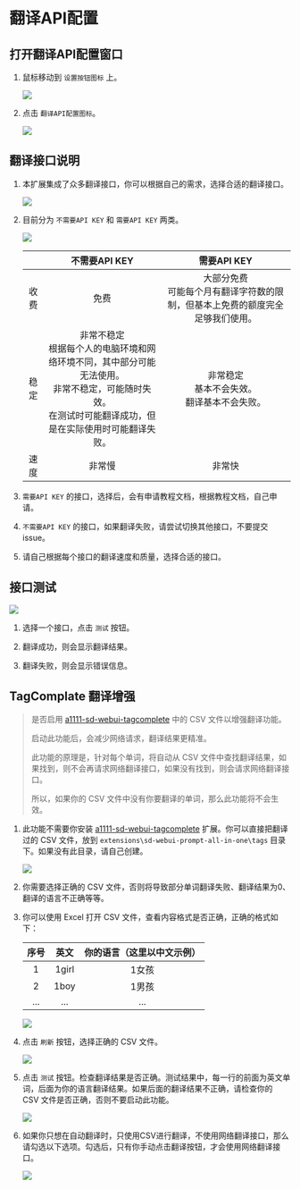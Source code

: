 # 翻译API配置

## 打开翻译API配置窗口

1. 鼠标移动到 `设置按钮图标` 上。

    ![](../assets/images/TranslationApiConfiguration/api_btn.png)

2. 点击 `翻译API配置图标`。

    ![](../assets/images/TranslationApiConfiguration/api.png)

## 翻译接口说明

1. 本扩展集成了众多翻译接口，你可以根据自己的需求，选择合适的翻译接口。

    ![](../assets/images/demo.translate_setting.gif)

2. 目前分为 `不需要API KEY` 和 `需要API KEY` 两类。

    ![](../assets/images/TranslationApiConfiguration/api_list.png)

    |  | 不需要API KEY | 需要API KEY |
    | :---: | :---: | :---: |
    | 收费 | 免费 | 大部分免费<br/>可能每个月有翻译字符数的限制，但基本上免费的额度完全足够我们使用。 |
    | 稳定 | 非常不稳定<br/>根据每个人的电脑环境和网络环境不同，其中部分可能无法使用。<br/>非常不稳定，可能随时失效。<br/>在测试时可能翻译成功，但是在实际使用时可能翻译失败。 | 非常稳定<br/>基本不会失效。<br/>翻译基本不会失败。 |
    | 速度 | 非常慢 | 非常快 |

3. `需要API KEY` 的接口，选择后，会有申请教程文档，根据教程文档，自己申请。

4. `不需要API KEY` 的接口，如果翻译失败，请尝试切换其他接口，不要提交issue。

5. 请自己根据每个接口的翻译速度和质量，选择合适的接口。

## 接口测试

![](../assets/images/TranslationApiConfiguration/test.png)

1. 选择一个接口，点击 `测试` 按钮。

2. 翻译成功，则会显示翻译结果。

3. 翻译失败，则会显示错误信息。

## TagComplate 翻译增强

> 是否启用 [a1111-sd-webui-tagcomplete](https://github.com/DominikDoom/a1111-sd-webui-tagcomplete) 中的 CSV 文件以增强翻译功能。
>
> 启动此功能后，会减少网络请求，翻译结果更精准。
>
> 此功能的原理是，针对每个单词，将自动从 CSV 文件中查找翻译结果，如果找到，则不会再请求网络翻译接口，如果没有找到，则会请求网络翻译接口。
>
> 所以，如果你的 CSV 文件中没有你要翻译的单词，那么此功能将不会生效。

1. 此功能不需要你安装 [a1111-sd-webui-tagcomplete](https://github.com/DominikDoom/a1111-sd-webui-tagcomplete) 扩展。你可以直接把翻译过的 CSV 文件，放到 `extensions\sd-webui-prompt-all-in-one\tags` 目录下。如果没有此目录，请自己创建。

    ![](../assets/images/TranslationApiConfiguration/tags_dir.png)

2. 你需要选择正确的 CSV 文件，否则将导致部分单词翻译失败、翻译结果为0、翻译的语言不正确等等。

3. 你可以使用 Excel 打开 CSV 文件，查看内容格式是否正确，正确的格式如下：

    | 序号 | 英文 | 你的语言（这里以中文示例） |
    | :---: | :---: | :---: |
    | 1 | 1girl | 1女孩 |
    | 2 | 1boy | 1男孩 |
    | ... | ... | ... |

    ![](../assets/images/TranslationApiConfiguration/csv.png)

4. 点击 `刷新` 按钮，选择正确的 CSV 文件。

    ![](../assets/images/TranslationApiConfiguration/select_csv.png)

5. 点击 `测试` 按钮。检查翻译结果是否正确。测试结果中，每一行的前面为英文单词，后面为你的语言翻译结果。如果后面的翻译结果不正确，请检查你的 CSV 文件是否正确，否则不要启动此功能。

    ![](../assets/images/TranslationApiConfiguration/csv_test.png)

6. 如果你只想在自动翻译时，只使用CSV进行翻译，不使用网络翻译接口，那么请勾选以下选项。勾选后，只有你手动点击翻译按钮，才会使用网络翻译接口。

    ![](../assets/images/TranslationApiConfiguration/csv_only.png)